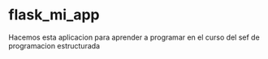 # flask_mi_app
Hacemos esta aplicacion para aprender a programar en el curso del sef de programacion estructurada
